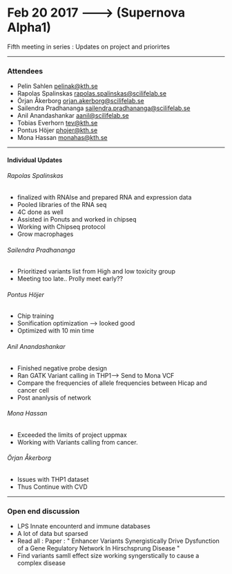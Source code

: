 # Feb 20 2017 ---> (Supernova Alpha1)

Fifth meeting in series : Updates on project and priorirtes

___


### Attendees
* Pelin Sahlen pelinak@kth.se
* Rapolas Spalinskas rapolas.spalinskas@scilifelab.se
* Örjan Åkerborg orjan.akerborg@scilifelab.se
* Sailendra Pradhananga sailendra.pradhananga@scilifelab.se
* Anil Anandashankar aanil@scilifelab.se
* Tobias Everhorn tev@kth.se
* Pontus Höjer phojer@kth.se
* Mona Hassan monahas@kth.se
  
___

#### Individual Updates

###### Rapolas Spalinskas

* finalized with RNAIse and prepared RNA and expression data
* Pooled libraries of the RNA seq
* 4C done as well
* Assisted in Ponuts and worked in chipseq
* Working with Chipseq protocol
* Grow macrophages 

###### Sailendra Pradhananga 

* Prioritized variants list from High and low toxicity group
* Meeting too late.. Prolly meet early??

###### Pontus Höjer

* Chip training
* Sonification optimization --> looked good
* Optimized with 10 min time 

###### Anil Anandashankar

* Finished negative probe design
* Ran GATK Variant calling in THP1--> Send to Mona VCF
* Compare the frequencies of allele frequencies between Hicap and cancer cell
* Post ananlysis of network

###### Mona Hassan

* Exceeded the limits of project uppmax 
* Working with Variants calling from cancer.

###### Örjan Åkerborg

* Issues with THP1 dataset
* Thus Continue with CVD

___

### Open end discussion 
 
 * LPS Innate encounterd and immune databases
 * A lot of data but sparsed
 * Read all : Paper : " Enhancer Variants Synergistically Drive Dysfunction of a Gene Regulatory Network In Hirschsprung Disease "
 * Find variants samll effect size working syngerstically to cause a complex disease
